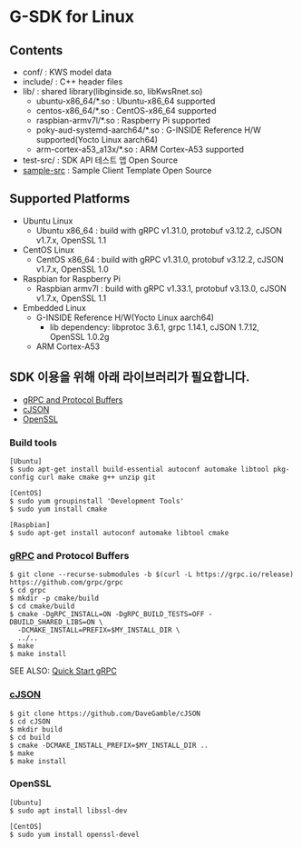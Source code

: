 # G-SDK for Linux

## Contents
* conf/ : KWS model data
* include/ : C++ header files
* lib/ : shared library(libginside.so, libKwsRnet.so)
  - ubuntu-x86_64/*.so : Ubuntu-x86_64 supported
  - centos-x86_64/*.so : CentOS-x86_64 supported
  - raspbian-armv7l/*.so : Raspberry Pi supported
  - poky-aud-systemd-aarch64/*.so : G-INSIDE Reference H/W supported(Yocto Linux aarch64)
  - arm-cortex-a53_a13x/*.so : ARM Cortex-A53 supported
* test-src/ : SDK API 테스트 앱 Open Source
* [sample-src](https://github.com/gigagenie/sample-client-linux-grpc) : Sample Client Template Open Source

## Supported Platforms
* Ubuntu Linux
  * Ubuntu x86_64 : build with gRPC v1.31.0, protobuf v3.12.2, cJSON v1.7.x, OpenSSL 1.1
* CentOS Linux
  * CentOS x86_64 : build with gRPC v1.31.0, protobuf v3.12.2, cJSON v1.7.x, OpenSSL 1.0
* Raspbian for Raspberry Pi
  * Raspbian armv7l : build with gRPC v1.33.1, protobuf v3.13.0, cJSON v1.7.x, OpenSSL 1.1
* Embedded Linux
  * G-INSIDE Reference H/W(Yocto Linux aarch64)
    - lib dependency: libprotoc 3.6.1, grpc 1.14.1, cJSON 1.7.12, OpenSSL 1.0.2g
  * ARM Cortex-A53

## SDK 이용을 위해 아래 라이브러리가 필요합니다.
* [gRPC and Protocol Buffers](#grpc)
* [cJSON](#cjson)
* [OpenSSL](#openssl)

### Build tools

```
[Ubuntu]
$ sudo apt-get install build-essential autoconf automake libtool pkg-config curl make cmake g++ unzip git

[CentOS]
$ sudo yum groupinstall 'Development Tools'
$ sudo yum install cmake

[Raspbian]
$ sudo apt-get install autoconf automake libtool cmake
```
   
### [gRPC](https://github.com/grpc/grpc) and Protocol Buffers

```
$ git clone --recurse-submodules -b $(curl -L https://grpc.io/release) https://github.com/grpc/grpc
$ cd grpc
$ mkdir -p cmake/build
$ cd cmake/build
$ cmake -DgRPC_INSTALL=ON -DgRPC_BUILD_TESTS=OFF -DBUILD_SHARED_LIBS=ON \
  -DCMAKE_INSTALL=PREFIX=$MY_INSTALL_DIR \
  ../..
$ make
$ make install
```
SEE ALSO: [Quick Start gRPC](https://grpc.io/docs/languages/cpp/quickstart/)

### [cJSON](https://github.com/DaveGamble/cJSON)

```
$ git clone https://github.com/DaveGamble/cJSON
$ cd cJSON
$ mkdir build
$ cd build
$ cmake -DCMAKE_INSTALL_PREFIX=$MY_INSTALL_DIR ..
$ make
$ make install
```
### OpenSSL

```
[Ubuntu]
$ sudo apt install libssl-dev

[CentOS]
$ sudo yum install openssl-devel
```
